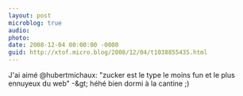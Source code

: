 ```yaml
---
layout: post
microblog: true
audio: 
photo: 
date: 2008-12-04 00:00:00 -0000
guid: http://xtof.micro.blog/2008/12/04/t1038855435.html
---
```

J'ai aimé  @hubertmichaux: "zucker est le type le moins fun et le plus ennuyeux du web"  -&amp;gt; héhé bien dormi à la cantine ;)
